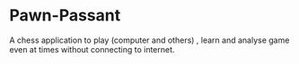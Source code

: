 # Pawn-Passant
A chess application to play (computer and others) , learn and analyse game even at times without connecting to internet.
